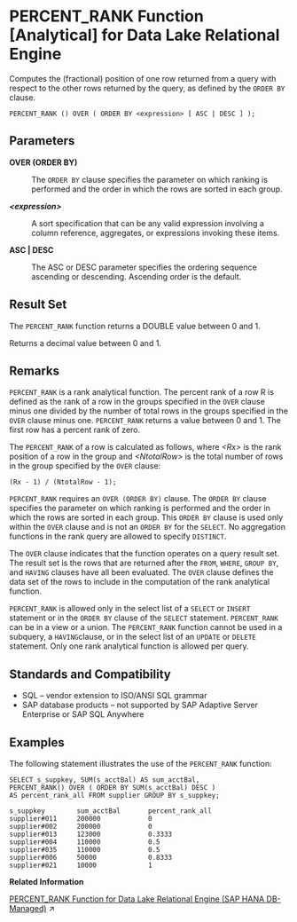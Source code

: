 <!-- loioa56d183584f21015881bb3f46bb765ee -->

# PERCENT\_RANK Function \[Analytical\] for Data Lake Relational Engine

Computes the \(fractional\) position of one row returned from a query with respect to the other rows returned by the query, as defined by the `ORDER BY` clause.



```
PERCENT_RANK () OVER ( ORDER BY <expression> [ ASC | DESC ] );
```



<a name="loioa56d183584f21015881bb3f46bb765ee__PERCENT_RANK_parm1"/>

## Parameters


<dl>
<dt><b>

OVER \(ORDER BY\)

</b></dt>
<dd>

The `ORDER BY` clause specifies the parameter on which ranking is performed and the order in which the rows are sorted in each group.



</dd><dt><b>

*<expression\>*

</b></dt>
<dd>

A sort specification that can be any valid expression involving a column reference, aggregates, or expressions invoking these items.



</dd><dt><b>

ASC | DESC

</b></dt>
<dd>

The ASC or DESC parameter specifies the ordering sequence ascending or descending. Ascending order is the default.



</dd>
</dl>



<a name="loioa56d183584f21015881bb3f46bb765ee__PERCENT_RANK_returns1"/>

## Result Set

The `PERCENT_RANK` function returns a DOUBLE value between 0 and 1.

Returns a decimal value between 0 and 1.



<a name="loioa56d183584f21015881bb3f46bb765ee__PERCENT_RANK_remarks1"/>

## Remarks

`PERCENT_RANK` is a rank analytical function. The percent rank of a row R is defined as the rank of a row in the groups specified in the `OVER` clause minus one divided by the number of total rows in the groups specified in the `OVER` clause minus one. `PERCENT_RANK` returns a value between 0 and 1. The first row has a percent rank of zero.

The `PERCENT_RANK` of a row is calculated as follows, where *<Rx\>* is the rank position of a row in the group and *<NtotalRow\>* is the total number of rows in the group specified by the `OVER` clause:

```
(Rx - 1) / (NtotalRow - 1);
```

`PERCENT_RANK` requires an `OVER (ORDER BY)` clause. The `ORDER BY` clause specifies the parameter on which ranking is performed and the order in which the rows are sorted in each group. This `ORDER BY` clause is used only within the `OVER` clause and is not an `ORDER BY` for the `SELECT`. No aggregation functions in the rank query are allowed to specify `DISTINCT`.

The `OVER` clause indicates that the function operates on a query result set. The result set is the rows that are returned after the `FROM`, `WHERE`, `GROUP BY`, and `HAVING` clauses have all been evaluated. The `OVER` clause defines the data set of the rows to include in the computation of the rank analytical function.

`PERCENT_RANK` is allowed only in the select list of a `SELECT` or `INSERT` statement or in the `ORDER BY` clause of the `SELECT` statement. `PERCENT_RANK` can be in a view or a union. The `PERCENT_RANK` function cannot be used in a subquery, a `HAVING`clause, or in the select list of an `UPDATE` or `DELETE` statement. Only one rank analytical function is allowed per query.



<a name="loioa56d183584f21015881bb3f46bb765ee__PERCENT_RANK_stanards1"/>

## Standards and Compatibility

-   SQL – vendor extension to ISO/ANSI SQL grammar
-   SAP database products – not supported by SAP Adaptive Server Enterprise or SAP SQL Anywhere



<a name="loioa56d183584f21015881bb3f46bb765ee__PERCENT_RANK_example1"/>

## Examples

The following statement illustrates the use of the `PERCENT_RANK` function:

```
SELECT s_suppkey, SUM(s_acctBal) AS sum_acctBal,
PERCENT_RANK() OVER ( ORDER BY SUM(s_acctBal) DESC )
AS percent_rank_all FROM supplier GROUP BY s_suppkey;

s_suppkey        sum_acctBal       percent_rank_all
supplier#011     200000            0
supplier#002     200000            0
supplier#013     123000            0.3333
supplier#004     110000            0.5
supplier#035     110000            0.5
supplier#006     50000             0.8333
supplier#021     10000             1
```

**Related Information**  


[PERCENT_RANK Function for Data Lake Relational Engine (SAP HANA DB-Managed)](https://help.sap.com/viewer/a898e08b84f21015969fa437e89860c8/2024_3_QRC/en-US/fc8f0fd4618e4a47b712f7cc235fe437.html "Computes the (fractional) position of one row returned from a query with respect to the other rows returned by the query, as defined by the ORDER BY clause.") :arrow_upper_right:

